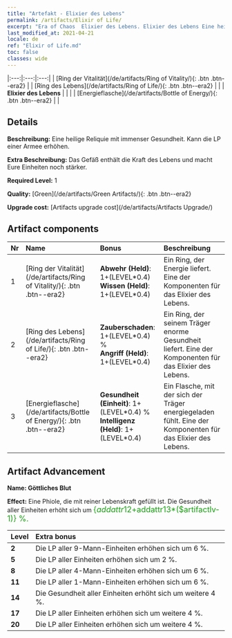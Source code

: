 ```yaml
---
title: "Artefakt - Elixier des Lebens"
permalink: /artifacts/Elixir of Life/
excerpt: "Era of Chaos  Elixier des Lebens. Elixier des Lebens Eine heilige Reliquie mit immenser Gesundheit. Kann die LP einer Armee erhöhen."
last_modified_at: 2021-04-21
locale: de
ref: "Elixir of Life.md"
toc: false
classes: wide
---
```


  |:---:|:---:|:---:| 
  | [Ring der Vitalität](/de/artifacts/Ring of Vitality/){: .btn .btn--era2} |   | [Ring des Lebens](/de/artifacts/Ring of Life/){: .btn .btn--era2} | 
  |   | **Elixier des Lebens** |  | 
  |   | [Energieflasche](/de/artifacts/Bottle of Energy/){: .btn .btn--era2} |   | 


## Details

 **Beschreibung:** Eine heilige Reliquie mit immenser Gesundheit. Kann die LP einer Armee erhöhen.

 **Extra Beschreibung:** Das Gefäß enthält die Kraft des Lebens und macht Eure Einheiten noch stärker.

 **Required Level:** 1

 **Quality:** [Green](/de/artifacts/Green Artifacts/){: .btn .btn--era2}

 **Upgrade cost:** [Artifacts upgrade cost](/de/artifacts/Artifacts Upgrade/)



## Artifact components

  | Nr |    Name    |   Bonus | Beschreibung | 
  |:---|:-----------|:--------|:------------| 
  | 1 | [Ring der Vitalität](/de/artifacts/Ring of Vitality/){: .btn .btn--era2} | **Abwehr (Held)**: 1+(LEVEL\*0.4)<br/>**Wissen (Held)**: 1+(LEVEL\*0.4) | Ein Ring, der Energie liefert. Eine der Komponenten für das Elixier des Lebens. | 
  | 2 | [Ring des Lebens](/de/artifacts/Ring of Life/){: .btn .btn--era2} | **Zauberschaden**: 1+(LEVEL\*0.4) %<br/>**Angriff (Held)**: 1+(LEVEL\*0.4) | Ein Ring, der seinem Träger enorme Gesundheit liefert. Eine der Komponenten für das Elixier des Lebens. | 
  | 3 | [Energieflasche](/de/artifacts/Bottle of Energy/){: .btn .btn--era2} | **Gesundheit (Einheit)**: 1+(LEVEL\*0.4) %<br/>**Intelligenz (Held)**: 1+(LEVEL\*0.4) | Ein Flasche, mit der sich der Träger energiegeladen fühlt. Eine der Komponenten für das Elixier des Lebens. | 


## Artifact Advancement

 **Name: Göttliches Blut**

 **Effect:** Eine Phiole, die mit reiner Lebenskraft gefüllt ist. Die Gesundheit aller Einheiten erhöht sich um <span style="color: #1ca216;font-size:18px">{$addattr12+$addattr13*($artifactlv-1)} %.</span>

  |  Level  |    Extra bonus  | 
  |:--------|:----------------| 
  | **2** | Die LP aller 9-Mann-Einheiten erhöhen sich um 6 %. | 
  | **5** | Die LP aller Einheiten erhöhen sich um 2 %. | 
  | **8** | Die LP aller 4-Mann-Einheiten erhöhen sich um 6 %. | 
  | **11** | Die LP aller 1-Mann-Einheiten erhöhen sich um 6 %. | 
  | **14** | Die Gesundheit aller Einheiten erhöht sich um weitere 4 %. | 
  | **17** | Die LP aller Einheiten erhöhen sich um weitere 4 %. | 
  | **20** | Die LP aller Einheiten erhöhen sich um weitere 4 %. | 
